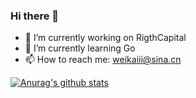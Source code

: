 ### Hi there 👋
- 🔭 I’m currently working on RigthCapital
- 🌱 I’m currently learning Go
- 📫 How to reach me: weikaiii@sina.cn


[![Anurag's github stats](https://github-readme-stats.vercel.app/api?username=kayw-geek&show_icons=true&theme=onedark)](https://github.com/kayw-geek)
